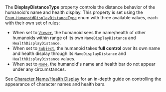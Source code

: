 The **DisplayDistanceType** property controls the distance behavior of the
humanoid's name and health display. This property is set using the
[`Enum.HumanoidDisplayDistanceType`](https://create.roblox.com/docs/reference/engine/enums/HumanoidDisplayDistanceType) enum with three available values, each
with their own set of rules:

- When set to [`Viewer`](https://create.roblox.com/docs/reference/engine/enums/HumanoidDisplayDistanceType), the humanoid sees
the name/health of other humanoids within range of its own
`NameDisplayDistance` and `HealthDisplayDistance`.
- When set to [`Subject`](https://create.roblox.com/docs/reference/engine/enums/HumanoidDisplayDistanceType), the humanoid
takes **full control** over its own name and health display through its
`NameDisplayDistance` and `HealthDisplayDistance` values.
- When set to [`None`](https://create.roblox.com/docs/reference/engine/enums/HumanoidDisplayDistanceType), the humanoid's name
and health bar do not appear under any circumstances.

See
[Character Name/Health Display](https://create.roblox.com/docs/characters/name-health-display)
for an in-depth guide on controlling the appearance of character names and
health bars.
